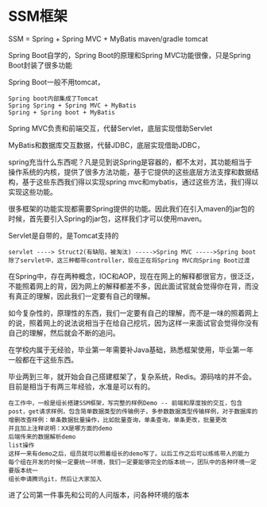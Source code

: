 # SSM框架

SSM = Spring + Spring MVC + MyBatis       maven/gradle    tomcat

Spring Boot自学的，Spring Boot的原理和Spring MVC功能很像，只是Spring Boot封装了很多功能

Spring Boot一般不用tomcat，

```
Spring boot内部集成了Tomcat
Spring Spring + Spring MVC + MyBatis
Spring + Spring boot + MyBatis
```

Spring MVC负责和前端交互，代替Servlet，底层实现借助Servlet

MyBatis和数据库交互数据，代替JDBC，底层实现借助JDBC，

spring充当什么东西呢？凡是见到说Spring是容器的，都不太对，其功能相当于操作系统的内核，提供了很多方法功能，基于它提供的这些底层方法支撑和数据结构，基于这些东西我们得以实现spring mvc和mybatis，通过这些方法，我们得以实现这些功能。

很多框架的功能实现都需要Spring提供的功能。因此我们在引入maven的jar包的时候，首先要引入Spring的jar包，这样我们才可以使用maven。

Servlet是自带的，是Tomcat支持的

```
servlet ----> Struct2(有缺陷，被淘汰) ----->Spring MVC ----->Spring boot
除了servlet中，这三种都带controller，现在正在将Spring MVC向Spring Boot过渡
```

在Spring中，存在两种概念，IOC和AOP，现在在网上的解释都很官方，很泛泛，不能照着网上的背，因为网上的解释都差不多，因此面试官就会觉得你在背，而没有真正的理解，因此我们一定要有自己的理解。

如今复杂性的，原理性的东西，我们一定要有自己的理解，而不是一味的照着网上的说，照着网上的说法说相当于在给自己挖坑，因为这样一来面试官会觉得你没有自己的理解，然后就会不断的追问。

在学校内属于无经验，毕业第一年需要补Java基础，熟悉框架使用，毕业第一年一般都在干这些东西。

毕业两到三年，就开始会自己搭建框架了，复杂系统，Redis。源码啥的并不会。目前是相当于有两三年经验，水准是可以有的。

```
在工作中，一般是组长搭建SSM框架，写完整的样例Demo -- 前端和厚度按的交互，包含post，get请求样例，包含简单数据类型的传输例子，多参数数据类型传输样例，对于数据库的增删改查样例：单条数据批量操作，比如批量查询，单条查询，单条更改，批量更改
并且加上注释说明：XX是哪方面的demo
后端传来的数据解析demo
list操作
这样一来有demo之后，组员就可以照着组长的demo写了。以后工作之后可以练练带人的能力
每个组在开发的时候一定要统一环境，我们一定要能够完全的版本统一，团队中的各种环境一定要版本统一
组长申请腾讯git，然后让大家加入
```

进了公司第一件事先和公司的人问版本，问各种环境的版本
